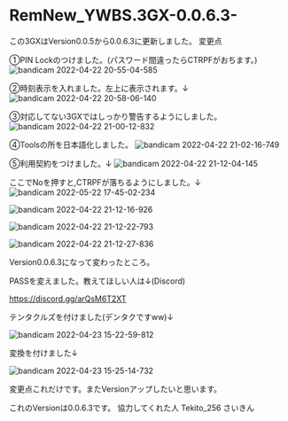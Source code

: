 # RemNew_YWBS.3GX-0.0.6.3-
この3GXはVersion0.0.5から0.0.6.3に更新しました。
変更点

①PIN Lockのつけました。(パスワード間違ったらCTRPFがおちます。)
![bandicam 2022-04-22 20-55-04-585](https://user-images.githubusercontent.com/103506390/164709683-c8ebcd01-032f-46ca-a9f3-77f11de0b11b.jpg)

②時刻表示を入れました。左上に表示されます。↓
![bandicam 2022-04-22 20-58-06-140](https://user-images.githubusercontent.com/103506390/164710034-6dbfbd47-482b-4cfa-9539-394f49554b23.jpg)

③対応してない3GXではしっかり警告するようにしました。
![bandicam 2022-04-22 21-00-12-832](https://user-images.githubusercontent.com/103506390/164710263-1b26150d-b2e4-4f48-8386-daccd5f6806e.jpg)

④Toolsの所を日本語化しました。
![bandicam 2022-04-22 21-02-16-749](https://user-images.githubusercontent.com/103506390/164710571-c022d23a-d6da-4bf0-9a14-0f6ea1bdec35.jpg)

⑤利用契約をつけました。↓
![bandicam 2022-04-22 21-12-04-145](https://user-images.githubusercontent.com/103506390/164712145-2c07ef17-d5a9-46f3-8862-3347bb8fc6fd.jpg)

ここでNoを押すと,CTRPFが落ちるようにしました。↓
![bandicam 2022-05-22 17-45-02-234](https://user-images.githubusercontent.com/103506390/169686451-1bd80bf1-d86c-4b87-bd0f-c1c440d9d14d.jpg)

![bandicam 2022-04-22 21-12-16-926](https://user-images.githubusercontent.com/103506390/164712204-bbde5653-504d-438f-bf0d-8f83e2b63f26.jpg)

![bandicam 2022-04-22 21-12-22-793](https://user-images.githubusercontent.com/103506390/164712234-bb7b29b8-7dd2-4798-91f8-606f44b179e6.jpg)

![bandicam 2022-04-22 21-12-27-836](https://user-images.githubusercontent.com/103506390/164712251-7c1e02aa-adce-4ac2-aa84-eccc07273244.jpg)

Version0.0.6.3になって変わったところ。

PASSを変えました。教えてほしい人は↓(Discord)

https://discord.gg/arQsM6T2XT

テンタクルズを付けました(デンタクですww)↓

![bandicam 2022-04-23 15-22-59-812](https://user-images.githubusercontent.com/103506390/164882828-82eb0033-fbb0-4be5-aca7-f02213ecb251.jpg)

変換を付けました↓

![bandicam 2022-04-23 15-25-14-732](https://user-images.githubusercontent.com/103506390/164882853-f6475e36-003a-4b33-a8a1-afe53ddd124c.jpg)

変更点これだけです。またVersionアップしたいと思います。

これのVersionは0.0.6.3です。
協力してくれた人
Tekito_256
さいきん
